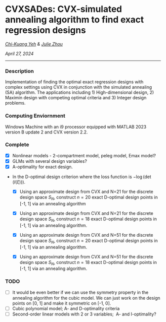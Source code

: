 # CVXSADes: CVX-simulated annealing algorithm to find exact regression designs

*[Chi-Kuang Yeh](https://chikuang.github.io/) & [Julie Zhou](https://www.uvic.ca/science/math-statistics/people/home/faculty/zhou_julie.php)*

*April 27, 2024*

---

### Description

Implementation of finding the optimal exact regression designs with complex settings using CVX in conjunction with the simulated annealing (SA) algorithm. The applications including 1) High-dimensional design, 2) Maximin design with competing optimal criteria and 3) Integer design problems.

### Computing Enviornment

Windows Machine with an i9 processor equipped with MATLAB 2023 version B update 2 and CVX version 2.2.

### Complete 
- [x] Nonlinear models - 2-compartment model, peleg model, Emax model?
- [x] GLMs with several design variables?
- [x] A-optimality for exact design.
- In the D-optimal design criterion where the loss function is $-\log(\det(I(\xi)))$.
  - [x] Using an approximate design from CVX and N=21 for the discrete design space $S_N$, construct $n=20$ exact D-optimal design points in [-1, 1] via an annealing algorithm
  - [x] Using an approximate design from CVX and N=21 for the discrete design space $S_N$, construct $n=18$ exact D-optimal design points in [-1, 1] via an annealing algorithm.
  - [x] Using an approximate design from CVX and N=51 for the discrete design space $S_N$, construct $n=20$ exact D-optimal design points in [-1, 1] via an annealing algorithm.
  - [x] Using an approximate design from CVX and N=51 for the discrete design space $S_N$, construct $n=18$ exact D-optimal design points in [-1, 1] via an annealing algorithm.


### TODO
- [ ] It would be even better if we can use the symmetry property in the annealing algorithm for the cubic model. We can just work on the design points on [0, 1] and make it symmetric on [-1, 0].
- [ ] Cubic polynomial model; A- and D-optimality criteria
- [ ] Second-order linear models with 2 or 3 variables;  A- and I-optimality?
